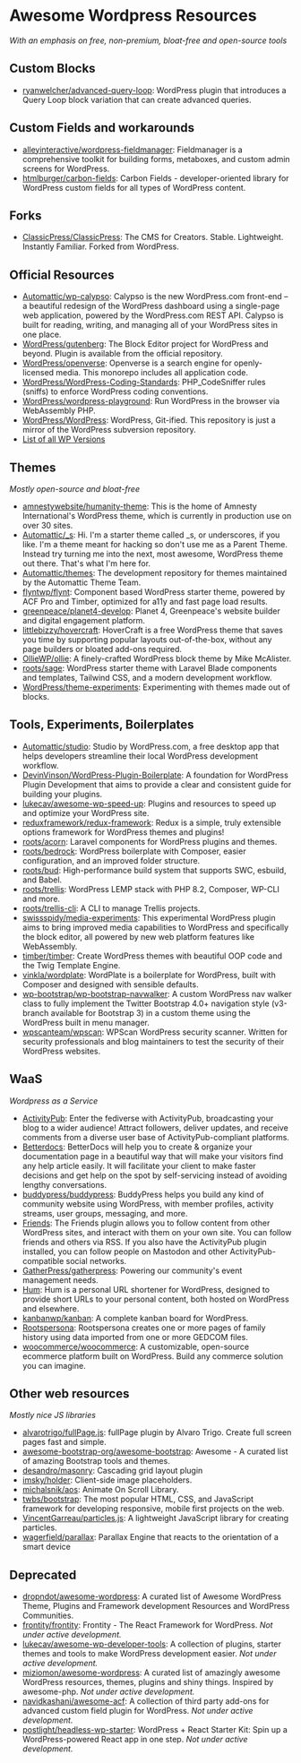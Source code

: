 # Awesome Wordpress Resources
*With an emphasis on free, non-premium, bloat-free and open-source tools*

## Custom Blocks
- [ryanwelcher/advanced-query-loop](https://github.com/ryanwelcher/advanced-query-loop): WordPress plugin that introduces a Query Loop block variation that can create advanced queries.

## Custom Fields and workarounds
- [alleyinteractive/wordpress-fieldmanager](https://github.com/alleyinteractive/wordpress-fieldmanager): Fieldmanager is a comprehensive toolkit for building forms, metaboxes, and custom admin screens for WordPress.
- [htmlburger/carbon-fields](https://github.com/htmlburger/carbon-fields): Carbon Fields - developer-oriented library for WordPress custom fields for all types of WordPress content.

## Forks
- [ClassicPress/ClassicPress](https://github.com/ClassicPress/ClassicPress): The CMS for Creators. Stable. Lightweight. Instantly Familiar. Forked from WordPress.

## Official Resources
- [Automattic/wp-calypso](https://github.com/Automattic/wp-calypso): Calypso is the new WordPress.com front-end – a beautiful redesign of the WordPress dashboard using a single-page web application, powered by the WordPress.com REST API. Calypso is built for reading, writing, and managing all of your WordPress sites in one place.
- [WordPress/gutenberg](https://github.com/WordPress/gutenberg): The Block Editor project for WordPress and beyond. Plugin is available from the official repository. 
- [WordPress/openverse](https://github.com/WordPress/openverse): Openverse is a search engine for openly-licensed media. This monorepo includes all application code. 
- [WordPress/WordPress-Coding-Standards](https://github.com/WordPress/WordPress-Coding-Standards): PHP_CodeSniffer rules (sniffs) to enforce WordPress coding conventions.
- [WordPress/wordpress-playground](https://github.com/WordPress/wordpress-playground): Run WordPress in the browser via WebAssembly PHP.
- [WordPress/WordPress](https://github.com/WordPress/WordPress): WordPress, Git-ified. This repository is just a mirror of the WordPress subversion repository.
- [List of all WP Versions](https://fr.wordpress.org/support/article/wordpress-versions/)

## Themes
*Mostly open-source and bloat-free*
- [amnestywebsite/humanity-theme](https://github.com/amnestywebsite/humanity-theme): This is the home of Amnesty International's WordPress theme, which is currently in production use on over 30 sites.
- [Automattic/_s](https://github.com/Automattic/_s): Hi. I'm a starter theme called _s, or underscores, if you like. I'm a theme meant for hacking so don't use me as a Parent Theme. Instead try turning me into the next, most awesome, WordPress theme out there. That's what I'm here for.
- [Automattic/themes](https://github.com/Automattic/themes): The development repository for themes maintained by the Automattic Theme Team.
- [flyntwp/flynt](https://github.com/flyntwp/flynt): Component based WordPress starter theme, powered by ACF Pro and Timber, optimized for a11y and fast page load results.
- [greenpeace/planet4-develop](https://github.com/greenpeace/planet4-develop): Planet 4, Greenpeace's website builder and digital engagement platform.
- [littlebizzy/hovercraft](https://github.com/littlebizzy/hovercraft): HoverCraft is a free WordPress theme that saves you time by supporting popular layouts out-of-the-box, without any page builders or bloated add-ons required.
- [OllieWP/ollie](https://github.com/OllieWP/ollie): A finely-crafted WordPress block theme by Mike McAlister.
- [roots/sage](https://github.com/roots/sage): WordPress starter theme with Laravel Blade components and templates, Tailwind CSS, and a modern development workflow.
- [WordPress/theme-experiments](https://github.com/WordPress/theme-experiments): Experimenting with themes made out of blocks.

## Tools, Experiments, Boilerplates
- [Automattic/studio](https://github.com/Automattic/studio): Studio by WordPress.com, a free desktop app that helps developers streamline their local WordPress development workflow.
- [DevinVinson/WordPress-Plugin-Boilerplate](https://github.com/DevinVinson/WordPress-Plugin-Boilerplate): A foundation for WordPress Plugin Development that aims to provide a clear and consistent guide for building your plugins.
- [lukecav/awesome-wp-speed-up](https://github.com/lukecav/awesome-wp-speed-up): Plugins and resources to speed up and optimize your WordPress site.
- [reduxframework/redux-framework](https://github.com/reduxframework/redux-framework): Redux is a simple, truly extensible options framework for WordPress themes and plugins!
- [roots/acorn](https://github.com/roots/acorn): Laravel components for WordPress plugins and themes.
- [roots/bedrock](https://github.com/roots/bedrock): WordPress boilerplate with Composer, easier configuration, and an improved folder structure.
- [roots/bud](https://github.com/roots/bud): High-performance build system that supports SWC, esbuild, and Babel.
- [roots/trellis](https://github.com/roots/trellis): WordPress LEMP stack with PHP 8.2, Composer, WP-CLI and more.
- [roots/trellis-cli](https://github.com/roots/trellis-cli): A CLI to manage Trellis projects.
- [swissspidy/media-experiments](https://github.com/swissspidy/media-experiments): This experimental WordPress plugin aims to bring improved media capabilities to WordPress and specifically the block editor, all powered by new web platform features like WebAssembly.
- [timber/timber](https://github.com/timber/timber): Create WordPress themes with beautiful OOP code and the Twig Template Engine.
- [vinkla/wordplate](https://github.com/vinkla/wordplate): WordPlate is a boilerplate for WordPress, built with Composer and designed with sensible defaults.
- [wp-bootstrap/wp-bootstrap-navwalker](https://github.com/wp-bootstrap/wp-bootstrap-navwalker): A custom WordPress nav walker class to fully implement the Twitter Bootstrap 4.0+ navigation style (v3-branch available for Bootstrap 3) in a custom theme using the WordPress built in menu manager.
- [wpscanteam/wpscan](https://github.com/wpscanteam/wpscan): WPScan WordPress security scanner. Written for security professionals and blog maintainers to test the security of their WordPress websites.

##  WaaS
*Wordpress as a Service*
- [ActivityPub](https://wordpress.org/plugins/activitypub/): Enter the fediverse with ActivityPub, broadcasting your blog to a wider audience! Attract followers, deliver updates, and receive comments from a diverse user base of ActivityPub-compliant platforms.
- [Betterdocs](https://wordpress.org/plugins/betterdocs/): BetterDocs will help you to create & organize your documentation page in a beautiful way that will make your visitors find any help article easily. It will facilitate your client to make faster decisions and get help on the spot by self-servicing instead of avoiding lengthy conversations.
- [buddypress/buddypress](https://github.com/buddypress/buddypress): BuddyPress helps you build any kind of community website using WordPress, with member profiles, activity streams, user groups, messaging, and more.
- [Friends](https://wordpress.org/plugins/friends/): The Friends plugin allows you to follow content from other WordPress sites, and interact with them on your own site. You can follow friends and others via RSS. If you also have the ActivityPub plugin installed, you can follow people on Mastodon and other ActivityPub-compatible social networks.
- [GatherPress/gatherpress](https://github.com/GatherPress/gatherpress): Powering our community's event management needs.
- [Hum](https://wordpress.org/plugins/hum/): Hum is a personal URL shortener for WordPress, designed to provide short URLs to your personal content, both hosted on WordPress and elsewhere.
- [kanbanwp/kanban](https://github.com/kanbanwp/kanban): A complete kanban board for WordPress.
- [Rootspersona](https://wordpress.org/plugins/rootspersona/): Rootspersona creates one or more pages of family history using data imported from one or more GEDCOM files.
- [woocommerce/woocommerce](https://github.com/woocommerce/woocommerce): A customizable, open-source ecommerce platform built on WordPress. Build any commerce solution you can imagine.

## Other web resources
*Mostly nice JS libraries*
- [alvarotrigo/fullPage.js](https://github.com/alvarotrigo/fullPage.js): fullPage plugin by Alvaro Trigo. Create full screen pages fast and simple.
- [awesome-bootstrap-org/awesome-bootstrap](https://github.com/awesome-bootstrap-org/awesome-bootstrap): Awesome - A curated list of amazing Bootstrap tools and themes.
- [desandro/masonry](https://github.com/desandro/masonry): Cascading grid layout plugin
- [imsky/holder](https://github.com/imsky/holder): Client-side image placeholders.
- [michalsnik/aos](https://github.com/michalsnik/aos): Animate On Scroll Library.
- [twbs/bootstrap](https://github.com/twbs/bootstrap): The most popular HTML, CSS, and JavaScript framework for developing responsive, mobile first projects on the web.
- [VincentGarreau/particles.js](https://github.com/VincentGarreau/particles.js/): A lightweight JavaScript library for creating particles.
- [wagerfield/parallax](https://github.com/wagerfield/parallax): Parallax Engine that reacts to the orientation of a smart device

## Deprecated
- [dropndot/awesome-wordpress](https://github.com/dropndot/awesome-wordpress): A curated list of Awesome WordPress Theme, Plugins and Framework development Resources and WordPress Communities. 
- [frontity/frontity](https://github.com/frontity/frontity): Frontity - The React Framework for WordPress. _Not under active development._
- [lukecav/awesome-wp-developer-tools](https://github.com/lukecav/awesome-wp-developer-tools): A collection of plugins, starter themes and tools to make WordPress development easier. _Not under active development._
- [miziomon/awesome-wordpress](https://github.com/miziomon/awesome-wordpress): A curated list of amazingly awesome WordPress resources, themes, plugins and shiny things. Inspired by awesome-php. _Not under active development._
- [navidkashani/awesome-acf](https://github.com/navidkashani/awesome-acf): A collection of third party add-ons for advanced custom field plugin for WordPress. _Not under active development._
- [postlight/headless-wp-starter](https://github.com/postlight/headless-wp-starter): WordPress + React Starter Kit: Spin up a WordPress-powered React app in one step. _Not under active development._

